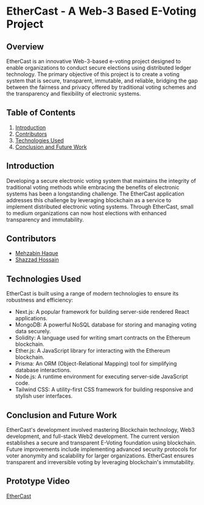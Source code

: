 # EtherCast - A Web-3 Based E-Voting Project

## Overview

EtherCast is an innovative Web-3-based e-voting project designed to enable organizations to conduct secure elections using distributed ledger technology. The primary objective of this project is to create a voting system that is secure, transparent, immutable, and reliable, bridging the gap between the fairness and privacy offered by traditional voting schemes and the transparency and flexibility of electronic systems.

## Table of Contents

1. [Introduction](#introduction)
2. [Contributors](#contributors)
3. [Technologies Used](#technologies-used)
4. [Conclusion and Future Work](#conclusion-and-future-work)

## Introduction

Developing a secure electronic voting system that maintains the integrity of traditional voting methods while embracing the benefits of electronic systems has been a longstanding challenge. The EtherCast application addresses this challenge by leveraging blockchain as a service to implement distributed electronic voting systems. Through EtherCast, small to medium organizations can now host elections with enhanced transparency and immutability.

## Contributors

- [Mehzabin Haque](https://github.com/mehzabin-haque)
- [Shazzad Hossain](https://github.com/shazzad5709)

## Technologies Used

EtherCast is built using a range of modern technologies to ensure its robustness and efficiency:

- Next.js: A popular framework for building server-side rendered React applications.
- MongoDB: A powerful NoSQL database for storing and managing voting data securely.
- Solidity: A language used for writing smart contracts on the Ethereum blockchain.
- Ether.js: A JavaScript library for interacting with the Ethereum blockchain.
- Prisma: An ORM (Object-Relational Mapping) tool for simplifying database interactions.
- Node.js: A runtime environment for executing server-side JavaScript code.
- Tailwind CSS: A utility-first CSS framework for building responsive and stylish user interfaces.

## Conclusion and Future Work

EtherCast's development involved mastering Blockchain technology, Web3 development, and full-stack Web2 development. The current version establishes a secure and transparent E-Voting foundation using blockchain. Future improvements include implementing advanced security protocols for voter anonymity and scalability for larger organizations. EtherCast ensures transparent and irreversible voting by leveraging blockchain's immutability.

## Prototype Video
  [EtherCast](https://www.canva.com/design/DAFpAkhXfCI/lXbb4Xg_2ExorQlQmfbVRg/watch?utm_content=DAFpAkhXfCI&utm_campaign=designshare&utm_medium=link&utm_source=publishsharelink)
